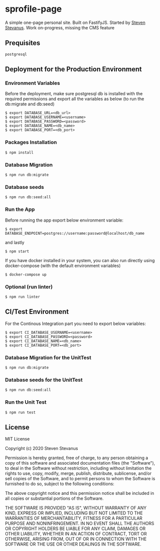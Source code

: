 # sprofile-page

A simple one-page personal site. Built on FastifyJS. Started by [Steven Stevanus](https://github.com/stvnorg).
Work on-progress, missing the CMS feature

## Prequisites
  
   ```nodejs
   postgresql
   ```
  
## Deployment for the Production Environment

### Environment Variables

Before the deployment, make sure postgresql db is installed with the required permissions and export all the variables as below (to run the db:migrate and db:seed)

  ```$ export NODE_ENV='production'
  $ export DATABASE_URL=<db_url>
  $ export DATABASE_USERNAME=<username>
  $ export DATABASE_PASSWORD=<password>
  $ export DATABASE_NAME=<db_name>
  $ export DATABASE_PORT=<db_port>
  ```

### Packages Installation

  `$ npm install`

### Database Migration

  `$ npm run db:migrate`

### Database seeds

  `$ npm run db:seed:all`

### Run the App

Before running the app export below environment variable:

  `$ export DATABASE_ENDPOINT=postgres://username:password@localhost/db_name`

and lastly 

  `$ npm start`

If you have docker installed in your system, you can also run directly using docker-compose (with the default environment variables)

  `$ docker-compose up`

### Optional (run linter)

  `$ npm run linter`

## CI/Test Environment

For the Continous Integration part you need to export below variables:

  ```$ export CI_DATABASE_URL=localhost
  $ export CI_DATABASE_USERNAME=<username>
  $ export CI_DATABASE_PASSWORD=<password>
  $ export CI_DATABASE_NAME=<db_name>
  $ export CI_DATABASE_PORT=<db_port>
  ```

### Database Migration for the UnitTest

  `$ npm run db:migrate`

### Database seeds for the UnitTest

  `$ npm run db:seed:all`

### Run the Unit Test

  `$ npm run test`


## License

MIT License

Copyright (c) 2020 Steven Stevanus

Permission is hereby granted, free of charge, to any person obtaining a copy
of this software and associated documentation files (the "Software"), to deal
in the Software without restriction, including without limitation the rights
to use, copy, modify, merge, publish, distribute, sublicense, and/or sell
copies of the Software, and to permit persons to whom the Software is
furnished to do so, subject to the following conditions:

The above copyright notice and this permission notice shall be included in all
copies or substantial portions of the Software.

THE SOFTWARE IS PROVIDED "AS IS", WITHOUT WARRANTY OF ANY KIND, EXPRESS OR
IMPLIED, INCLUDING BUT NOT LIMITED TO THE WARRANTIES OF MERCHANTABILITY,
FITNESS FOR A PARTICULAR PURPOSE AND NONINFRINGEMENT. IN NO EVENT SHALL THE
AUTHORS OR COPYRIGHT HOLDERS BE LIABLE FOR ANY CLAIM, DAMAGES OR OTHER
LIABILITY, WHETHER IN AN ACTION OF CONTRACT, TORT OR OTHERWISE, ARISING FROM,
OUT OF OR IN CONNECTION WITH THE SOFTWARE OR THE USE OR OTHER DEALINGS IN THE
SOFTWARE.
